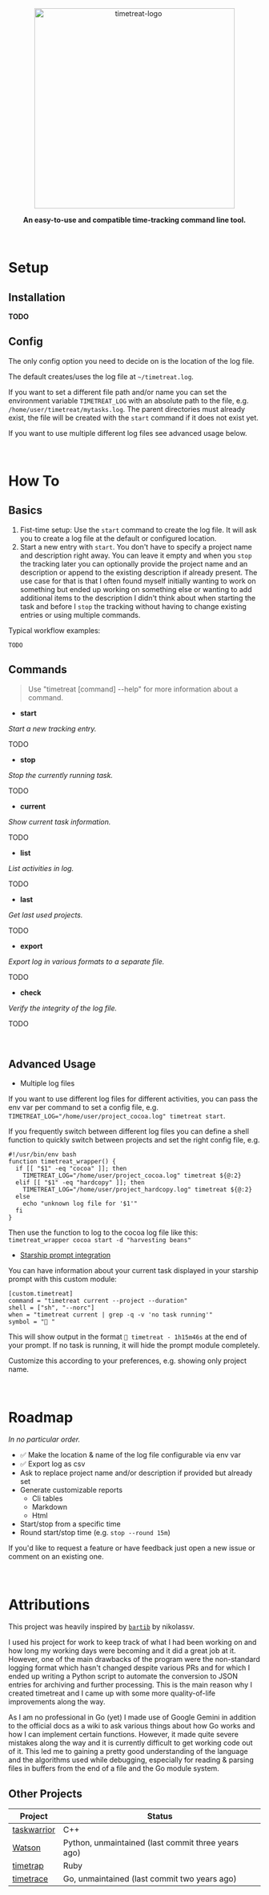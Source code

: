 <div align="center">
    <img
        height="400"
        alt="timetreat-logo"
        src="https://github.com/user-attachments/assets/982a8376-9976-4b3d-83a7-9530a276782c"
    />
    <p><b>An easy-to-use and compatible time-tracking command line tool.</b></p>
</div>

<br>

# Setup

## Installation

**TODO**

## Config

The only config option you need to decide on is the location of the log file.

The default creates/uses the log file at `~/timetreat.log`.

If you want to set a different file path and/or name you can set the environment variable `TIMETREAT_LOG`
with an absolute path to the file, e.g. `/home/user/timetreat/mytasks.log`. The parent directories must
already exist, the file will be created with the `start` command if it does not exist yet.

If you want to use multiple different log files see advanced usage below.

<br>

# How To

## Basics

1. Fist-time setup: Use the `start` command to create the log file. It will ask you to create a log file at the default or configured location.
2. Start a new entry with `start`. You don't have to specify a project name and description right away. You can leave it empty and when you `stop` the tracking later you can optionally provide the project name and an description or append to the existing description if already present. The use case for that is that I often found myself initially wanting to work on something but ended up working on something else or wanting to add additional items to the description I didn't think about when starting the task and before I `stop` the tracking without having to change existing entries or using multiple commands.

Typical workflow examples:

```shell
TODO
```

## Commands

> Use "timetreat [command] --help" for more information about a command.

- **start**

*Start a new tracking entry.*

TODO

- **stop**

*Stop the currently running task.*

TODO

- **current**

*Show current task information.*

TODO

- **list**

*List activities in log.*

TODO

- **last**

*Get last used projects.*

TODO

- **export**

*Export log in various formats to a separate file.*

TODO

- **check**

*Verify the integrity of the log file.*

TODO

<br>

## Advanced Usage

- Multiple log files

If you want to use different log files for different activities, you can pass the env var per command to set a config file, e.g. `TIMETREAT_LOG="/home/user/project_cocoa.log" timetreat start`.

If you frequently switch between different log files you can define a shell function to quickly switch between projects and set the right config file, e.g.

```shell
#!/usr/bin/env bash
function timetreat_wrapper() {
  if [[ "$1" -eq "cocoa" ]]; then
    TIMETREAT_LOG="/home/user/project_cocoa.log" timetreat ${@:2}
  elif [[ "$1" -eq "hardcopy" ]]; then
    TIMETREAT_LOG="/home/user/project_hardcopy.log" timetreat ${@:2}
  else
    echo "unknown log file for '$1'"
  fi
}
```

Then use the function to log to the cocoa log file like this: `timetreat_wrapper cocoa start -d "harvesting beans"`

- [Starship prompt integration](https://starship.rs/)

You can have information about your current task displayed in your starship prompt with this custom module:

```
[custom.timetreat]
command = "timetreat current --project --duration"
shell = ["sh", "--norc"]
when = "timetreat current | grep -q -v 'no task running'"
symbol = " "
```

This will show output in the format ` timetreat - 1h15m46s` at the end of your prompt. If no task is running, it will hide the prompt module completely.

Customize this according to your preferences, e.g. showing only project name.

<br>

# Roadmap

*In no particular order.*

- :white_check_mark: Make the location & name of the log file configurable via env var
- :white_check_mark: Export log as csv
- Ask to replace project name and/or description if provided but already set
- Generate customizable reports
  - Cli tables
  - Markdown
  - Html
- Start/stop from a specific time
- Round start/stop time (e.g. `stop --round 15m`)

If you'd like to request a feature or have feedback just open a new issue or comment on an existing one.

<br>

# Attributions

This project was heavily inspired by [`bartib`](https://github.com/nikolassv/bartib) by nikolassv.

I used his project for work to keep track of what I had been working on and how long my working days were becoming and it did a great job at it. However, one of the main drawbacks of the program were the non-standard logging format which hasn't changed despite various PRs and for which I ended up writing a Python script to automate the conversion to JSON entries for archiving and further processing. This is the main reason why I created timetreat and I came up with some more quality-of-life improvements along the way.

As I am no professional in Go (yet) I made use of Google Gemini in addition to the official docs as a wiki to ask various things about how Go works and how I can implement certain functions. However, it made quite severe mistakes along the way and it is currently difficult to get working code out of it. This led me to gaining a pretty good understanding of the language and the algorithms used while debugging, especially for reading & parsing files in buffers from the end of a file and the Go module system.

## Other Projects

| Project    | Status |
| -------- | ------- |
| [taskwarrior](https://github.com/GothenburgBitFactory/taskwarrior) | C++ |
| [Watson](https://github.com/jazzband/Watson) | Python, unmaintained (last commit three years ago) |
| [timetrap](https://github.com/samg/timetrap) | Ruby |
| [timetrace](https://github.com/dominikbraun/timetrace?tab=readme-ov-file#generate-a-report-beta)  | Go, unmaintained (last commit two years ago) |

